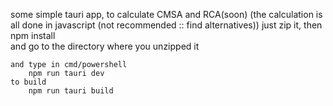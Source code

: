some simple tauri app, to calculate CMSA and RCA(soon)
(the calculation is all done in javascript (not recommended :: find alternatives))
just zip it, then npm install  
and go to the directory where you unzipped it

    and type in cmd/powershell
        npm run tauri dev
    to build
        npm run tauri build
